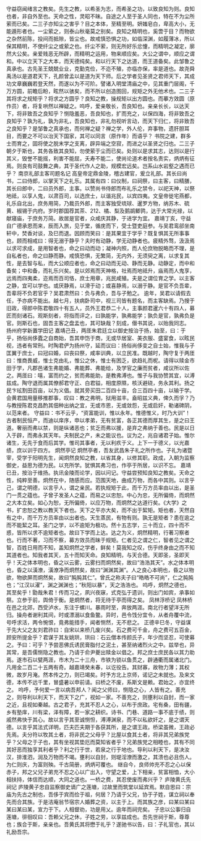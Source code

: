 <!-- { "loadSidebar": true } -->
守益窃闻绪言之教矣。先生之教，以希圣为志，而希圣之功，以致良知为则。良知也者，非自外至也。天命之性，灵昭不昧。自途之人至于圣人同也，特在不为尘所萦而已矣。二三子亦知尘之害乎？目之本体，至精至明。妍媸皂白，卑高大小，无能遁形者也。一尘萦之，则泰山秋毫莫之别矣。良知之精明也，奚啻于目？而物欲之杂然前陈，投间而抵隙，皆尘也。故戒慎恐惧之功，如临深渊，如履薄冰，所以保其精明，不使纤尘之或萦之也。纤尘不萦，则无所好乐忿懥，而精明之凝定，廓然大公矣。亲爱贱恶无所辟，而精明之运用，物来顺应矣。大公之谓中，顺应之谓和。中以立天下之大本，而天德纯矣。和以行天下之达道，而王道备矣。此邹鲁之真承也。古先圣王兢兢业业，克勤克俭，不迩不殖，亦临亦保，率是道也。故尧舜禹汤以是道君天下，孔颜曾孟以是道为天下师。后之学者见圣贤之君师天下，其成功文章巍巍若登天然，而遂以为不可阶。譬诸入明堂清庙之中，见其重门层阁，千万方圆，前瞻后盼，眩然以骇矣，而不所以创造图回，规矩之外无他术也。二三子其将求之规矩乎？将求之方圆乎？良知之教，操规矩以出方圆也。而摹方效圆（原作员）者，将复哄然以禅疑之。呜呼，爱亲敬长，吾良知也。亲亲长长，以达天下，将非致吾之良知乎？恻隐羞恶，吾良知也，扩而充之，以保四海，将非致吾之良知乎？孰为礼，孰为非礼，吾良知也，非礼勿视听言动，而天下归仁，将非致吾之良知乎？是邹鲁之真承也，而何禅之疑？禅之学，外人伦，弃事物，遗肝胆耳目，而要之不可以治天下国家，其可以同言（原作年）而语乎？
书院之建，群多士而育之，固将使之脱末学之支离，辟异端之空寂，而进之以圣贤之归也。二三子朝夕于斯也，其务各致其良知，勿使萦于尘而已矣。处则以是求其志，达则以是行其义，毁誉不能摇，利害不能屈，夭寿不能二，使尚论道术者按名责实，炳炳有征焉。则良有司鼓舞之典，其于圣代作人之助，规模宏远矣。岂系山水岩壑之遇而已乎？
南京礼部主客司题名记
高皇帝定鼎金陵，稽古建官，爰立礼部。其长曰尚书，二曰侍郎，以掌天下之礼乐。其属有四：曰仪制，曰祠祭，曰主客，曰精膳，其长曰郎中，二曰员外郎，主事。以赞尚书侍郎而布礼乐之禁令，以祀天神，以祭地祗，以享人鬼，以肃百司，以选庶士，以谐兆民，以宾四夷。文皇帝徙宅燕都，礼乐自北出，庶务用简，乃裁员外郎，而主客独受琉球、暹罗方物，纳苏木、硫黄、椒锡于内府。岁时郡国荐其茶、212、橘、梨及鹅鹚鲫鹑，达于大常光禄，以献寝庙，于庶务万简。故居是官者，众咸庆其静，于进学为宜。
嘉靖丁亥，守益自广德承恩而来，辰而入旅，见于堂，循庑而下，受士暨吏庭参。与吴君鸾郤坐南轩中，焚香对谈，及巳而退。因顾而笑曰：是其果宜于学乎？既复惧其无所事事也，顾而相戒曰：得无溺于静乎？夫时有动静，学无动静者也。疲精外骛，汲汲焉以求可求成，是用智者也，命之曰动而动；凝神内照，而人伦庶物脱略而不理，是自私者也，命之曰静而静。戒慎恐惧，无繁简，无内外，无须臾之离，以求复其性，是去智与私，而大公顺应者也，命之曰动而无动、静而无静。动静定，而中和备矣；中和备，而礼乐兴矣。是以郊焉而天神格，社焉而地祗升，庙焉而人鬼享，远焉而四夷柔，迩焉而百司恪，庶士用章，兆民咸殖。夫是之谓位育之学。以主客之静，宜可以学也。或厌静焉，以滑于动；或喜静焉，以溺于静。是官不负吾辈，吾辈将不负若官乎？吴君肃然曰：负与弗负，吾与子勉之。
逾年，吴君以请假去任，予亦病不能出。越七月，扶病卧司中，视三司皆有题名，而主客缺焉。乃搜于旧政，得郎中陈君敬四十有五人，员外王君恭二十人，主事颜君暹六十有四人，募匠而刻诸石。观斯刻者，将指而评之，曰孰能学，孰弗能学；孰负是官，孰弗负是官。则斯石也，固吾主客之盘盂也，其可缺哉？刻成，僣书其说，以贻我同志。
扬州府学新置学田记
嘉靖己丑，两厓朱君廷立以御史按治于扬，始至，曰：于乎，扬俗尚侈蠹之自商始，吾其申饬于商，无或华居室、美衣服、盛宴食，以眩民视，违者有常刑。时陶君俨为扬州守，延而议曰：扬俗尚侈变之自士始，惟我与子匡翼于庶士，曰冠曰婚，曰丧曰祭，咸率训典，以立民准。既越时，陶守复于两厓曰：惟商畏威，惟士克由礼，惟公之休，惟士有困乏，欲趋礼而柅。请得以赎金市田于学，凡郡邑诸生弗能婚、弗能葬、弗能给，及学官之廉而贫者，咸议所以佐之。两厓曰：嘻，富而约之，贫而弗能助，是教弗溥也。惟子与我协赞其宜，以溥兹成。陶守退而属其僚郝君守正、白君镒，相度原隰，核沃避硗，务永其利。扬之民卞玹割田百亩，以为义倡。就其旁买田二百四十亩，合三百四十亩，以输于学。会黄君国用量移推郡事，叹曰：教之弗明，狱用滋丰。盍昭兹义典，俾久而孚？乃与教授陈君克昌酌其佃种出纳之宜，无或市恩，无或敛怨，无或启奸，勒诸碑阴，以范来者。
守益曰：书不云乎，“资富能训，惟以永年。惟德惟义，时乃大训”！古者制民恒产，而迪以庠序，申以孝弟，无有贫富，各正其德而厚其生，是之曰王道。奢丽而弗以禁，则是纵诸恶也；贫乏而弗以援，是弃之弗纳于善也。民是以日入于辟，而弗永其天年。夫制民之产，未之能议也。议为之，兆自诸君子始。惟尔诸生，无先于食而后其学。惟司其事者，无以利疚于义。上下一于德义，以光嘉绩，庶以训于四方。
炯然亭记
炯然亭者，吾友武昌朱子礼之所作也。子礼为诸暨宰，受学于阳明先生，闻炯然良知之教，以省其身，以修其职。政成，入朝为监察御史，益思为德为民。以充所学。犹惧其弗习也，作亭于所居，以识不忘。
嘉靖已丑，按治于维扬。执讯金陵而论学，因以问记。守益尝预知良知之教矣。天命之性，纯粹至善。炯然在中，随感而应。范围天地，曲成万物，而各中其则。以言乎己，谓之明德，以言乎人，谓之亲民。若执规矩于此，而千万方员率由以出，是圣门一贯之蕴也。子曾子发圣人之蕴，而易之以忠恕。中心为忠，无所偏倚，而炯然之大本立矣。如心为恕，无所偏倚，以应万物，而炯然之达道行矣。《大学》之书，扩忠恕之教以教天下者也。天下之平亦大矣，而不出于絜矩。矩也者，天然自有之中，而千万方员率由以出者也。天生蒸民，有物有则。孰无是矩者？患在逾之而不能絜之耳。圣门之学，以不逾矩为极功。然十五志学，三十而立，四十而不惑，皆所以求不逾矩者也。故曰下学而上达。达之为义，炯然精明，行著习察者也。行而不著，习而不察，募方效员而昧于规矩。仁者见之谓之仁，智者见之谓之智，百姓日用而不知，盖知炯然之学者，鲜矣！莫我知之叹，伤乎终身由之而不知其道者也。知我者其天，五十而知天命。良知精明，与天合德。天即圣，圣即天乎！天之体本明也，昏之以云雾，云雾扫而炯然矣，故曰“浩浩其天”。水之体本明也，昏之以潢潦，潢潦净而炯然矣，故曰“渊渊其渊”。人之良心本明也，昏之以物欲，物欲屏而炯然矣，故曰“肫肫其仁”。曾氏之称夫子曰“皓皓不可尚”，仁之肫肫也；“江汉以濯”，渊之渊渊也；“秋阳以暴”，天之浩浩也。
呜呼，炯然之德也，其至矣乎！勖哉朱君！传而习之，夙兴夜寐，式克弘于遗训，则出门如宾，承事如祭。立参于前，舆倚于衡。是炯然者，将无待于亭而得之矣。
凤林浮桥记
凤林桥在邑之北郊，西受泸水，东注于螺川。暴雨时至，奔放两涯。南北行者望洋无所归。操舟者谢利其间，时或漂溺以食鱼鳖。异时，邑令饯分宜令，从者舟覆中流，号呼求活，两令惋恨，竟弗能措手，闻者恻然，无不悲之。
正德辛巳冬，守益谋于先大父之友刘君祚曰：自宋以来桥几废兴矣。石之费可千金，舟之费可五百金，顾安所提金乎？君谋于其友姚珙，珙曰：石云僧本传颜氏子，年少而坚忍，可使募之。予曰：可乎？予尝恶佛氏诱民膏脂付之泥土，甚至纳诸烈火之中。兹举也，异其常，是吾儒恻隐之教也。乃请于俞尹夔出赎金以倡之。邦之庶士庶民各以其力助焉。遂市石以甓两涯，市木为二十三舟，市铁为锁以鱼贯之，辟通衢而属诸北门。凡用金二百二十五两有奇。越嘉靖癸未春，以讫役告。其财寡，故物力薄；其权微，故岁月淹。然本传之力，则已竭矣。时予方北上京师，诺记之未就也。及来文德，本传不远千里，冒盛暑以申前请。曰桥之不废，系斯文是赖。君始之，亦宜终之。
呜呼，予何爱一言以病吾邦人？闻之父师曰，恻隐之心，人皆有之。善充之，则导利以利天下，而天下之广，视如一家。不善充之，则壅利以自封，而一家之近，且视如秦越。古之君子，充其不忍人之心，以布于庶政。宅有桑，田有疆，乡有塾庠，川有梁，泽有障，若一家之耕织。诗书、门巷、道路一事不底于绩，则戚然弗快于其心。故以言乎其至诚恻怛，溥溥渊泉，而不以私欲奸之，是之谓天德。以言乎其法式详明，匹夫匹夫期于各获其所，是之谓王政。桥梁虽微，王政必先焉。夫分符以牧其土者，将非民之父母乎？比屋以食其土者，将非其兄弟族党乎？父母之于子也，其有坐视其垫厄而莫知省者乎？兄弟族党之相睦也，其有不同其好恶而独享其利者乎？利之行于世，若泉之行于地也。导利以利天下，是决汝汉，排淮泗，润及万物而不竭。壅利以自封，则堤淫潦而激之，其溃也必且伤人。为仁则庆，为富则殃。千古简册，炳炳可覆也。
继自今，良师帅充不忍之心以保赤子，邦之父兄子弟充不忍之心以广出入，守望之爱，上下相亲，贫富相恤，大小相扶持，体信而达顺，大同之道也。一桥之费，其忍使废而弗兴乎？
庐陵黄氏先祠记
庐陵黄子忠自监察御史谪广之莲塘，过故里而筑堂以延宾焉。默自思曰：宗庙为先古之制也，吾侈于宾而俭于祖，何居？乃请于父兄，协于子姓，谋立祠以奉先而合其族。于是洁庵翁节宿宗人婚葬之资，以主于上。而其族之彦，曰某曰某曰某曰某曰某，宣力于下。人相督劝，功是用乂。逾年而祠完矣。
子忠以公事归自莲塘，徘徊叹曰：吾赖父兄之休，子姓之劳，以享兹成也。吾先世祠于斯，尊尊也；族合于斯，亲亲也。吾黄氏其将懋于礼乎？遂驰书以告，曰：子礼官也，其以礼励吾宗。
